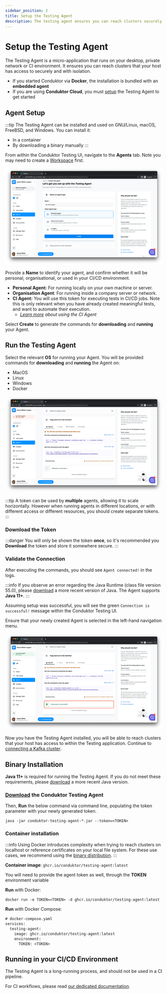 ```yaml
---
sidebar_position: 2
title: Setup the Testing Agent
description: The testing agent ensures you can reach clusters securely and with isolation. Set it up to enable testing.
---
```


# Setup the Testing Agent

The Testing Agent is a micro-application that runs on your desktop, private network or CI environment. It ensures you can reach clusters that your host has access to securely and with isolation.

 - If you started Conduktor via **Docker**, the installation is bundled with an **embedded agent**
 - If you are using **Conduktor Cloud**, you must [setup](#agent-setup) the Testing Agent to get started

## Agent Setup

:::tip
The Testing Agent can be installed and used on GNU/Linux, macOS, FreeBSD, and Windows. You can install it:
- In a container
- By downloading a binary manually
:::

From within the Conduktor Testing UI, navigate to the **Agents** tab. Note you may need to create a [Workspace](../features/workspace) first.

![](<../assets/image (27) (1) (1) (1).png>)

Provide a **Name** to identify your agent, and confirm whether it will be personal, organisational, or used in your CI/CD environment.

- **Personal Agent:** For running locally on your own machine or server.
- **Organisation Agent**: For running inside a company server or network.
- **CI Agent:** You will use this token for executing tests in CI/CD jobs. Note this is only relevant when you have already created meaningful tests, and want to automate their execution.
  - _[Learn more](../features/ci-cd-automation) about using the CI Agent_

Select **Create** to generate the commands for **downloading** and **running** your Agent.

## Run the Testing Agent

Select the relevant **OS** for running your Agent. You will be provided commands for **downloading** and **running** the Agent on:

- MacOS
- Linux
- Windows
- Docker

![](<../assets/image (10) (1).png>)

:::tip
A token can be used by **multiple** agents, allowing it to scale horizontally.
However when running agents in different locations, or with different access or different resources, you should create separate tokens.
:::

### Download the Token

:::danger
You will only be shown the token **once**, so it's recommended you **Download** the token and store it somewhere secure.
:::

### Validate the Connection

After executing the commands, you should see `Agent connected!` in the logs.

:::info
If you observe an error regarding the Java Runtime (class file version 55.0), please [download](https://www.oracle.com/java/technologies/downloads) a more recent version of Java. The Agent supports **Java 11+**.
:::

Assuming setup was successful, you will see the green `Connection is successful!` message within the Conduktor Testing UI.

Ensure that your newly created Agent is selected in the left-hand navigation menu.

![](<../assets/image (11) (1).png>)

Now you have the Testing Agent installed, you will be able to reach clusters that your host has access to within the Testing application. Continue to [connecting a Kafka cluster](connect-to-a-kafka-cluster).

## Binary Installation

**Java 11+** is required for running the Testing Agent. If you do not meet these requirements, please [download](https://www.oracle.com/java/technologies/downloads) a more recent Java version.

### [Download](https://releases.conduktor.io/testing-agent-jar) the Conduktor Testing Agent

Then, **Run** the below command via command line, populating the token parameter with your newly generated token.

```
java -jar conduktor-testing-agent-*.jar --token=<TOKEN>
```

### Container installation

:::info
Using Docker introduces complexity when trying to reach clusters on localhost or reference certificates on your local file system.
For these use cases, we recommend using the [binary distribution](install-the-testing-agent#binary-installation).
:::

**Container image**: `ghcr.io/conduktor/testing-agent:latest`

You will need to provide the agent token as well, through the **TOKEN** environment variable

**Run** with Docker:

```
docker run -e TOKEN=<TOKEN> -d ghcr.io/conduktor/testing-agent:latest
```

**Run** with Docker Compose:

```
# docker-compose.yaml
services:
  testing-agent:
    image: ghcr.io/conduktor/testing-agent:latest
    environment:
      TOKEN: <TOKEN>
```

## Running in your CI/CD Environment

The Testing Agent is a long-running process, and should not be used in a CI pipeline.

For CI workflows, please read [our dedicated documentation](../features/ci-cd-automation).
